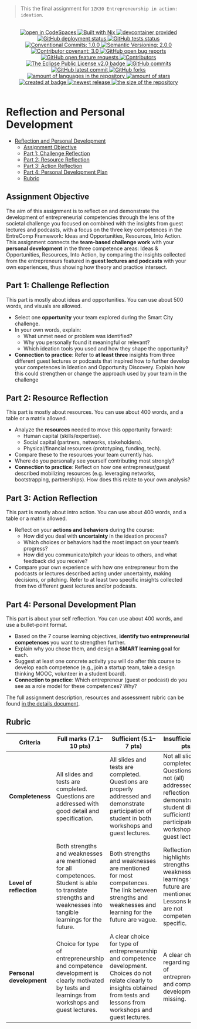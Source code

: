> This the final assignment for `1ZK30 Entrepreneurship in action: ideation`.

<br>
<div align="center">
    <!--~ Technologies ~-->
    <a href="https://github.com/codespaces/new?repo=school-Tygo-van-den-Hurk/TUe-1ZK30-Entrepreneurship-in-action-ideation-Personal-Reflection">
      <img src="https://img.shields.io/badge/_-Open_in_GitHub_CodeSpace-2F363D.svg?labelColor=24292E&style=flat&logo=GitHub&logoColor=959DA5" alt="open in CodeSpaces"/>
    </a>
    <a href="https://nixos.org">
      <img src="https://img.shields.io/badge/Built_With-Nix-5277C3.svg?style=flat&logo=nixos&labelColor=73C3D5" alt="Built with Nix"/>
    </a>
    <a href="https://containers.dev/">
      <img src="https://img.shields.io/badge/devcontainer-provided-green?style=flat&logo=docker&logoColor=959DA5" alt="devcontainer provided"/>
    </a>
    <!--~ Repository CI/CD ~-->
    <a href="https://github.com/school-Tygo-van-den-Hurk/TUe-1ZK30-Entrepreneurship-in-action-ideation-Personal-Reflection/actions/workflows/deploy-github-pages.yml">
      <img src="https://github.com/school-Tygo-van-den-Hurk/TUe-1ZK30-Entrepreneurship-in-action-ideation-Personal-Reflection/workflows/Deploy%20GitHub%20Pages/badge.svg?style=flat" alt="GitHub deployment status" />
    </a>
    <a href="https://github.com/school-Tygo-van-den-Hurk/TUe-1ZK30-Entrepreneurship-in-action-ideation-Personal-Reflection/actions/workflows/nix-flake-check.yml">
      <img src="https://github.com/school-Tygo-van-den-Hurk/TUe-1ZK30-Entrepreneurship-in-action-ideation-Personal-Reflection/workflows/Nix%20Flake%20Checks/badge.svg?style=flat" alt="GitHub tests status" />
    </a>
    <!-- Standards -->
      <a href="https://www.conventionalcommits.org/en/v1.0.0/">
	    <img alt="Conventional Commits: 1.0.0" src="https://img.shields.io/badge/Conventional_Commits-1.0.0-FA6673?logo=conventional-commits&logoColor=FA6673&style=flat">
    </a>  
    <a href="https://semver.org/">
	    <img alt="Semantic Versioning: 2.0.0" src="https://img.shields.io/badge/Semantic_Versioning-2.0.0-a05f79?logo=semantic-release&logoColor=f97ff0&style=flat">
    </a>
    <a href="https://www.contributor-covenant.org/version/3/0/code_of_conduct/">
	    <img alt="Contributor covenant: 3.0" src="https://img.shields.io/badge/Contributor_Covenant-3.0-5E2751.svg?logo=contributor-covenant&logoColor=5E2751&style=flat">
    </a>
    <!-- Open issues and PRs -->
    <a href="https://github.com/school-Tygo-van-den-Hurk/TUe-1ZK30-Entrepreneurship-in-action-ideation-Personal-Reflection/issues?q=is%3Aissue%20state%3Aopen%20label%3Abug">
      <img src="https://img.shields.io/github/issues/school-Tygo-van-den-Hurk/TUe-1ZK30-Entrepreneurship-in-action-ideation-Personal-Reflection/bug?label=bug%20reports" alt="GitHub open bug reports"/>
    </a>
    <a href="https://github.com/school-Tygo-van-den-Hurk/TUe-1ZK30-Entrepreneurship-in-action-ideation-Personal-Reflection/issues?q=is%3Aissue%20state%3Aopen%20label%3Aenhancement">
      <img src="https://img.shields.io/github/issues/school-Tygo-van-den-Hurk/TUe-1ZK30-Entrepreneurship-in-action-ideation-Personal-Reflection/enhancement?label=feature%20requests" alt="GitHub open feature requests"/>
    </a>
    <!--~ Repository Statistics ~-->
    <a href="https://github.com/school-Tygo-van-den-Hurk/TUe-1ZK30-Entrepreneurship-in-action-ideation-Personal-Reflection/graphs/contributors">
      <img src="https://img.shields.io/github/contributors/school-Tygo-van-den-Hurk/TUe-1ZK30-Entrepreneurship-in-action-ideation-Personal-Reflection?style=flat" alt="Contributors"/>
    </a>
    <a href="https://github.com/school-Tygo-van-den-Hurk/TUe-1ZK30-Entrepreneurship-in-action-ideation-Personal-Reflection/blob/main/LICENSE">
      <img src="https://img.shields.io/github/license/school-Tygo-van-den-Hurk/TUe-1ZK30-Entrepreneurship-in-action-ideation-Personal-Reflection?style=flat" alt="The Eclipse Public License v2.0 badge" />
    </a>
    <a href="https://github.com/school-Tygo-van-den-Hurk/TUe-1ZK30-Entrepreneurship-in-action-ideation-Personal-Reflection/commit">
      <img src="https://badgen.net/github/commits/school-Tygo-van-den-Hurk/TUe-1ZK30-Entrepreneurship-in-action-ideation-Personal-Reflection?style=flat" alt="GitHub commits" />
    </a>
    <a href="https://github.com/school-Tygo-van-den-Hurk/TUe-1ZK30-Entrepreneurship-in-action-ideation-Personal-Reflection/commit">
      <img src="https://badgen.net/github/last-commit/school-Tygo-van-den-Hurk/TUe-1ZK30-Entrepreneurship-in-action-ideation-Personal-Reflection?style=flat" alt="GitHub latest commit" />
    </a>
    <a href="https://github.com/school-Tygo-van-den-Hurk/TUe-1ZK30-Entrepreneurship-in-action-ideation-Personal-Reflection/network/">
      <img src="https://badgen.net/github/forks/school-Tygo-van-den-Hurk/TUe-1ZK30-Entrepreneurship-in-action-ideation-Personal-Reflection?style=flat" alt="GitHub forks" />
    </a>
    <a href="https://github.com/school-Tygo-van-den-Hurk/TUe-1ZK30-Entrepreneurship-in-action-ideation-Personal-Reflection/">
      <img src="https://img.shields.io/github/languages/count/school-Tygo-van-den-Hurk/TUe-1ZK30-Entrepreneurship-in-action-ideation-Personal-Reflection?style=flat" alt="amount of languages in the repository" />
    </a>   
    <a href="https://github.com/school-Tygo-van-den-Hurk/TUe-1ZK30-Entrepreneurship-in-action-ideation-Personal-Reflection/stargazers">
      <img src="https://img.shields.io/github/stars/school-Tygo-van-den-Hurk/TUe-1ZK30-Entrepreneurship-in-action-ideation-Personal-Reflection?style=flat" alt="amount of stars" />
    </a>
    <!--~ Repository Updates ~-->
    <a href="https://github.com/school-Tygo-van-den-Hurk/TUe-1ZK30-Entrepreneurship-in-action-ideation-Personal-Reflection/pulse">
      <img src="https://img.shields.io/github/created-at/school-Tygo-van-den-Hurk/TUe-1ZK30-Entrepreneurship-in-action-ideation-Personal-Reflection?style=flat" alt="created at badge" />
    </a>
    <a href="https://github.com/school-Tygo-van-den-Hurk/TUe-1ZK30-Entrepreneurship-in-action-ideation-Personal-Reflection/releases">
      <img src="https://img.shields.io/github/release/school-Tygo-van-den-Hurk/TUe-1ZK30-Entrepreneurship-in-action-ideation-Personal-Reflection?style=flat&display_name=release" alt="newest release" />
    </a>
    <a href="https://github.com/school-Tygo-van-den-Hurk/TUe-1ZK30-Entrepreneurship-in-action-ideation-Personal-Reflection/">
      <img src="https://img.shields.io/github/repo-size/school-Tygo-van-den-Hurk/TUe-1ZK30-Entrepreneurship-in-action-ideation-Personal-Reflection?style=flat" alt="the size of the repository" />
    </a>   
</div>
<br>

# Reflection and Personal Development

- [Reflection and Personal Development](#reflection-and-personal-development)
  - [Assignment Objective](#assignment-objective)
  - [Part 1: Challenge Reflection](#part-1-challenge-reflection)
  - [Part 2: Resource Reflection](#part-2-resource-reflection)
  - [Part 3: Action Reflection](#part-3-action-reflection)
  - [Part 4: Personal Development Plan](#part-4-personal-development-plan)
  - [Rubric](#rubric)

## Assignment Objective

The aim of this assignment is to reflect on and demonstrate the development of entrepreneurial competencies through the lens of the societal challenge you focused on combined with the insights from guest lectures and podcasts, with a focus on the three key competences in the EntreComp Framework: Ideas and Opportunities, Resources, Into Action. This assignment connects the **team-based challenge work** with your **personal development** in the three competence areas: Ideas & Opportunities, Resources, Into Action, by comparing the insights collected from the entrepreneurs featured in **guest lectures and podcasts** with your own experiences, thus showing how theory and practice intersect.

## Part 1: Challenge Reflection

This part is mostly about ideas and opportunities. You can use about 500 words, and visuals are allowed.

- Select one **opportunity** your team explored during the Smart City challenge.
- In your own words, explain:
  - What unmet need or problem was identified?
  - Why you personally found it meaningful or relevant?
  - Which ideation tools you used and how they shape the opportunity?
- **Connection to practice**: Refer to **at least three** insights from three different guest lectures or podcasts that inspired how to further develop your competences in Ideation and Opportunity Discovery. Explain how this could strengthen or change the approach used by your team in the challenge

## Part 2: Resource Reflection

This part is mostly about resources. You can use about 400 words, and a table or a matrix allowed.

- Analyze the **resources** needed to move this opportunity forward:
  - Human capital (skills/expertise).
  - Social capital (partners, networks, stakeholders).
  - Physical/financial resources (prototyping, funding, tech).
- Compare these to the resources your team currently has.
- Where do you personally see yourself contributing most strongly?
- **Connection to practice**: Reflect on how one entrepreneur/guest described mobilizing resources (e.g. leveraging networks, bootstrapping, partnerships). How does this relate to your own analysis?

## Part 3: Action Reflection

This part is mostly about intro action. You can use about 400 words, and a table or a matrix allowed.

- Reflect on your **actions and behaviors** during the course:
  - How did you deal with **uncertainty** in the ideation process?
  - Which choices or behaviors had the most impact on your team’s progress?
  - How did you communicate/pitch your ideas to others, and what feedback did you receive?
- Compare your own experience with how one entrepreneur from the podcasts or lectures described acting under uncertainty, making decisions, or pitching. Refer to at least two specific insights collected from two different guest lectures and/or podcasts.

## Part 4: Personal Development Plan

This part is about your self reflection. You can use about 400 words, and use a bullet-point format.

- Based on the 7 course learning objectives, **identify two entrepreneurial competences** you want to strengthen further.
- Explain why you chose them, and design **a SMART learning goal** for each.
- Suggest at least one concrete activity you will do after this course to develop each competence (e.g., join a startup team, take a design thinking MOOC, volunteer in a student board).
- **Connection to practice**: Which entrepreneur (guest or podcast) do you see as a role model for these competences? Why?

The full assignment description, resources and assessment rubric can be found [in the details document](share/details.pdf).

## Rubric

| **Criteria** | **Full marks (7.1–10 pts)** | **Sufficient (5.1–7 pts)** | **Insufficient (0–5 pts)** |
| ------------------------ | -------------------------------------------------------------------------------------------------------------------------------------------------------------- | ------------------------------------------------------------------------------------------------------------------------------------------------------------------------------------ | ---------------------------------------------------------------------------------------------------------------------------------------------------------------------- |
| **Completeness** | All slides and tests are completed. Questions are addressed with good detail and specification. | All slides and tests are completed. Questions are properly addressed and demonstrate participation of student in both workshops and guest lectures. | Not all slides are completed. Questions are not (all) addressed. The reflection demonstrates student did not sufficiently participate in workshops and guest lectures. |
| **Level of reflection** | Both strengths and weaknesses are mentioned for all competences. Student is able to translate strengths and weaknesses into tangible learnings for the future. | Both strengths and weaknesses are mentioned for most competences. The link between strengths and weaknesses and learning for the future are vague. | Reflection mainly highlights strengths or weaknesses. No learnings for the future are mentioned. Lessons learned are not competence specific. |
| **Personal development** | Choice for type of entrepreneurship and competence development is clearly motivated by tests and learnings from workshops and guest lectures. | A clear choice for type of entrepreneurship and competence development. Choices do not relate clearly to insights obtained from tests and lessons from workshops and guest lectures. | A clear choice regarding type of entrepreneurship and competence development is missing. |
